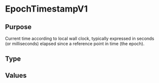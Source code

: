 # EpochTimestampV1

## Purpose

<!-- --8<-- [start:purpose] -->

Current time according to local wall clock, typically expressed in seconds (or milliseconds) elapsed since a reference point in time (the epoch).

<!-- --8<-- [end:purpose] -->

## Type

<!-- --8<-- [start:type] -->
<div class="type" markdown>


</div>
<!-- --8<-- [end:type] -->

## Values

